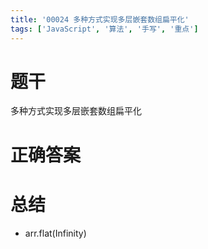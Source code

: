 ```yaml
---
title: '00024 多种方式实现多层嵌套数组扁平化'
tags: ['JavaScript', '算法', '手写', '重点']
---
```


# 题干

多种方式实现多层嵌套数组扁平化

# 正确答案



# 总结

- arr.flat(Infinity)

<script>
  // function func(arr) {
  //   let res = []
  //   for (let x of arr) {
  //     if (!Array.isArray(x)) {
  //       res.push(x)
  //     } else {
  //       res = [...res, ...func(x)]
  //     }
  //   }
  //   return res
  // }

  // function func(arr) {
  //   return arr.flat(Infinity)
  // }

  function func(arr) {
    const res = []
    const stack = [...arr]

    while (stack.length > 0) {
      const current = stack.pop()
      if (!Array.isArray(current)) {
        res.unshift(current)
      } else {
        stack.push(...current)
      }
    }
    return res
  }
  console.log(func([1, [5,4], [[[3]]], 0]))
</script>